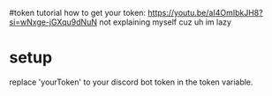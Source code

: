 #token
tutorial how to get your token: https://youtu.be/aI4OmIbkJH8?si=wNxge-jGXqu9dNuN
not explaining myself cuz uh im lazy

# setup
replace 'yourToken' to your discord bot token in the token variable.
